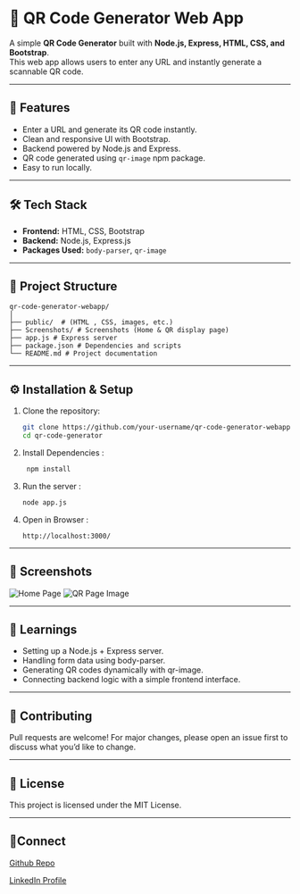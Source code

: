 # 📱 QR Code Generator Web App

A simple **QR Code Generator** built with **Node.js, Express, HTML, CSS, and Bootstrap**.  
This web app allows users to enter any URL and instantly generate a scannable QR code.

---

## 🚀 Features
- Enter a URL and generate its QR code instantly.
- Clean and responsive UI with Bootstrap.
- Backend powered by Node.js and Express.
- QR code generated using `qr-image` npm package.
- Easy to run locally.

---

## 🛠️ Tech Stack
- **Frontend:** HTML, CSS, Bootstrap  
- **Backend:** Node.js, Express.js  
- **Packages Used:** `body-parser`, `qr-image`

---

## 📂 Project Structure
```
qr-code-generator-webapp/
│
├── public/  # (HTML , CSS, images, etc.)
├── Screenshots/ # Screenshots (Home & QR display page)
├── app.js # Express server
├── package.json # Dependencies and scripts
└── README.md # Project documentation
```
---

## ⚙️ Installation & Setup

1. Clone the repository:
   ```bash
   git clone https://github.com/your-username/qr-code-generator-webapp.git
   cd qr-code-generator
2. Install Dependencies :
    ```bash
     npm install
   ```
3. Run the server :
     ```bash
     node app.js
   ```
4. Open in Browser :
   ```arduino
   http://localhost:3000/
   ```
---

## 📸 Screenshots
![Home Page](qr-code-generator/Screenshots/HomePage.png)
![QR Page Image](qr-code-generator/Screenshots/QRPage.png)

---

## 🎯 Learnings

- Setting up a Node.js + Express server.
- Handling form data using body-parser.
- Generating QR codes dynamically with qr-image.
- Connecting backend logic with a simple frontend interface.

---

## 🤝 Contributing

Pull requests are welcome! For major changes, please open an issue first to discuss what you’d like to change.

---

## 📜 License

This project is licensed under the MIT License.

---

## 🔗Connect

[Github Repo](https://github.com/ShouryaShinde/gr-code-generator)

[LinkedIn Profile](https://www.linkedin.com/in/shourya-shinde-1a5425330/)
